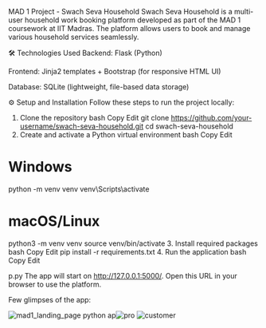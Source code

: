 MAD 1 Project - Swach Seva Household
Swach Seva Household is a multi-user household work booking platform developed as part of the MAD 1 coursework at IIT Madras.
The platform allows users to book and manage various household services seamlessly.

🛠️ Technologies Used
Backend: Flask (Python)

Frontend: Jinja2 templates + Bootstrap (for responsive HTML UI)

Database: SQLite (lightweight, file-based data storage)

⚙️ Setup and Installation
Follow these steps to run the project locally:

1. Clone the repository
bash
Copy
Edit
git clone https://github.com/your-username/swach-seva-household.git
cd swach-seva-household
2. Create and activate a Python virtual environment
bash
Copy
Edit
# Windows
python -m venv venv
venv\Scripts\activate

# macOS/Linux
python3 -m venv venv
source venv/bin/activate
3. Install required packages
bash
Copy
Edit
pip install -r requirements.txt
4. Run the application
bash
Copy
Edit

p.py
The app will start on http://127.0.0.1:5000/. Open this URL in your browser to use the platform.

Few glimpses of the app:

![mad1_landing_page](https://github.com/user-attachments/assets/ca085e04-8a4d-47cb-9c6d-c2832095756b)
python ap![pro](https://github.com/user-attachments/assets/872fd9c9-675c-402e-8be1-1cf267e6d2ff)
![customer](https://github.com/user-attachments/assets/e71a2348-6e3e-45d5-8dfe-0bf14284a72f)
